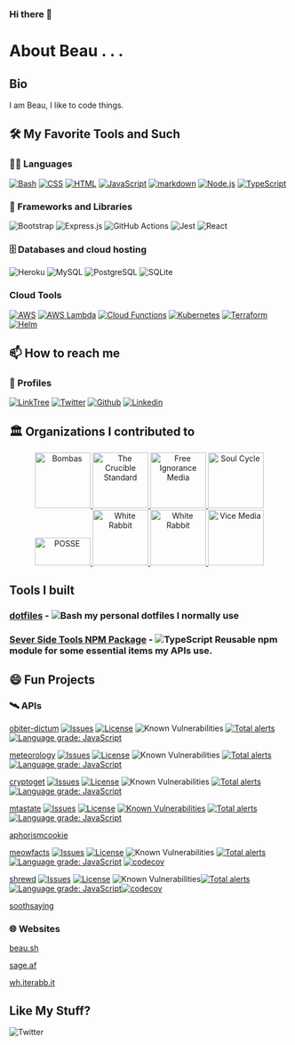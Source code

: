 ### Hi there 👋


# About Beau . . .

## Bio 

I am Beau, I like to code things. 

## 🛠️ My Favorite Tools and Such

### 👨‍💻 Languages

 [![Bash](https://img.shields.io/badge/Bash-121011.svg?logo=gnu-bash&logoColor=white)](https://github.com/search?q=user%3BeauBouchard+language%3Abash)
 [![CSS](https://img.shields.io/badge/CSS-1572B6.svg?logo=css3&logoColor=white)](https://github.com/search?q=user%3BeauBouchard+language%3Acss)
 [![HTML](https://img.shields.io/badge/HTML-E34F26.svg?logo=html5&logoColor=white)](https://github.com/search?q=user%3BeauBouchard+language%3Ahtml)
 [![JavaScript](https://img.shields.io/badge/JavaScript-F7DF1E.svg?logo=javascript&logoColor=black)](https://github.com/search?q=user%3BeauBouchard+language%3Ajavascript)
 [![markdown](https://img.shields.io/badge/Markdown-000000.svg?logo=markdown&logoColor=white)](https://github.com/search?q=user%3BeauBouchard+language%3Amarkdown)
 [![Node.js](https://img.shields.io/badge/Node.js-43853D.svg?logo=node.js&logoColor=white)](https://github.com/search?q=user%3BeauBouchard+language%3Ajavascript)
 [![TypeScript](https://img.shields.io/badge/TypeScript-007ACC.svg?logo=typescript&logoColor=white)](https://github.com/search?q=user%3BeauBouchard+language%3Amarkdown)


### 🧰 Frameworks and Libraries


 ![Bootstrap](https://img.shields.io/badge/Bootstrap-7952B3.svg?logo=bootstrap&logoColor=white)
 ![Express.js](https://img.shields.io/badge/Express.js-404d59.svg?logo=express&logoColor=white)
 ![GitHub Actions](https://img.shields.io/badge/GitHub%20Actions-2671E5.svg?logo=github%20actions&logoColor=white)
 ![Jest](https://img.shields.io/badge/Jest-C21325.svg?logo=jest&logoColor=white)
 ![React](https://img.shields.io/badge/React-20232a.svg?logo=react&logoColor=%2361DAFB)


### 🗄️ Databases and cloud hosting


 ![Heroku](https://img.shields.io/badge/Heroku-430098.svg?logo=heroku&logoColor=white)
 ![MySQL](https://img.shields.io/badge/MySQL-00f.svg?logo=mysql&logoColor=white)
 ![PostgreSQL](https://img.shields.io/badge/PostgreSQL-316192.svg?logo=postgresql&logoColor=white)
 ![SQLite](https://img.shields.io/badge/SQLite-07405e.svg?logo=sqlite&logoColor=white)

### Cloud Tools

 [![AWS](https://img.shields.io/badge/AWS%20Hosting-FFFFFF.svg?logo=amazonaws&logoColor=orange)](https://aws.amazon.com/)
 [![AWS Lambda](https://img.shields.io/badge/AWS%20Lambdas-FFFFFF.svg?logo=awslambda&logoColor=orange)](https://aws.amazon.com/)
 [![Cloud Functions](https://img.shields.io/badge/Cloud%20Functions-FFFFFF.svg?logo=googlecloud&logoColor=blue)](https://cloud.google.com/functions)
 [![Kubernetes](https://img.shields.io/badge/Kubernetes-FFFFFF.svg?logo=kubernetes&logoColor=blue)](https://kubernetes.io/)
 [![Terraform](https://img.shields.io/badge/Terraform-FFFFFF.svg?logo=terraform&logoColor=purple)](https://www.terraform.io/)
 [![Helm](https://img.shields.io/badge/Helm-FFFFFF.svg?logo=helm&logoColor=blue)](https://helm.sh/)
 

## 📫 How to reach me 

### 💅 Profiles

 [![LinkTree](https://img.shields.io/badge/LinkTree-FFFFFF.svg?logo=linktree&logoColor=blue)](https://linktr.ee/beaubouchard)
 [![Twitter](https://img.shields.io/badge/Twitter-FFFFFF.svg?logo=twitter&logoColor=blue)](https://twitter.com/beaubouchard)
 [![Github](https://img.shields.io/badge/Github-FFFFFF.svg?logo=github&logoColor=blue)](https://github.com/BeauBouchard/)
 [![Linkedin](https://img.shields.io/badge/Linkedin-FFFFFF.svg?logo=linkedin&logoColor=blue)](https://www.linkedin.com/in/beaubouchard/)

## 🏛️ Organizations I contributed to

<p align="center">
 <a href="https://github.com/Bombas">
   <img width="100" height="100" alt="Bombas" src="https://good360.org/wp-content/uploads/2019/07/bombas.png">
 </a>
 <a href="https://github.com/Crucible-Standard">
   <img width="100" height="100" alt="The Crucible Standard" src="https://avatars.githubusercontent.com/u/84492635?s=400&u=371bc7d77cb45b0c8e067efc0aa352e390439cb0&v=4">
 </a>
 <a href="https://github.com/free-ignorance">
   <img width="100" height="100" alt="Free Ignorance Media" src="https://avatars.githubusercontent.com/u/50443974?s=400&u=963c2bc728a294bf13717a5d3d8b2c9ce0a5daf7&v=4">
 </a>
 <a href="http://soul-cycle.com/">
   <img width="100" height="100" alt="Soul Cycle" src="https://healthywithnedi.com/wp-content/uploads/2019/01/soulcycle-logo.jpg">
 </a>
 <a href="https://opensource.com/education/12/9/posse-2012-report">
   <img width="100" height="50" alt="POSSE" src="https://opensource.com/sites/default/files/lead-images/EDU_POSSE.png">
 </a>
 <a href="https://github.com/Lazy-Newb-Pack">
   <img width="100" height="100" alt="White Rabbit" src="https://avatars.githubusercontent.com/u/8883924?s=400&u=9985f7d7d097c4c4131daa928fa27ff14831544e&v=4">
 </a>
 <a href="https://wh.iterabb.it/">
   <img width="100" height="100" alt="White Rabbit" src="https://avatars.githubusercontent.com/u/8884106?s=400&u=f1fa7fc97a5eada597274c69454653406fbf8e59&v=4">
 </a>
 <a href="https://vice.com/">
   <img width="100" height="100" alt="Vice Media" src="https://d1yjjnpx0p53s8.cloudfront.net/styles/logo-thumbnail/s3/0019/7334/brand.gif?itok=8qqkxBRq">
 </a>
</p>

## Tools I built

### [dotfiles](https://github.com/BeauBouchard/dotfiles) - ![Bash](https://img.shields.io/badge/Bash-121011.svg?logo=gnu-bash&logoColor=white) my personal dotfiles I normally use

### [Sever Side Tools NPM Package](https://github.com/wh-iterabb-it/sst-ts) - ![TypeScript](https://img.shields.io/badge/TypeScript-007ACC.svg?logo=typescript&logoColor=white) Reusable npm module for some essential items my APIs use.


## 😄 Fun Projects 

### 🛰️ APIs

[obiter-dictum](https://github.com/Crucible-Standard/obiter-dictum)
[![Issues](https://img.shields.io/github/issues/Crucible-Standard/obiter-dictum.svg)](https://github.com/Crucible-Standard/obiter-dictum/issues)
[![License](https://img.shields.io/badge/license-MIT-blue.svg)](https://github.com/Crucible-Standard/obiter-dictum/blob/main/LICENSE)
![Known Vulnerabilities](https://snyk.io/test/github/Crucible-Standard/obiter-dictum/badge.svg)
[![Total alerts](https://img.shields.io/lgtm/alerts/g/Crucible-Standard/obiter-dictum.svg?logo=lgtm&logoWidth=18)](https://lgtm.com/projects/g/Crucible-Standard/obiter-dictum/alerts/) 
[![Language grade: JavaScript](https://img.shields.io/lgtm/grade/javascript/g/Crucible-Standard/obiter-dictum.svg?logo=lgtm&logoWidth=18)](https://lgtm.com/projects/g/Crucible-Standard/obiter-dictum/context:javascript)

[meteorology](https://github.com/Crucible-Standard/meteorology)
[![Issues](https://img.shields.io/github/issues/Crucible-Standard/meteorology.svg)](https://github.com/Crucible-Standard/meteorology/issues)
[![License](https://img.shields.io/badge/license-GPL-blue.svg)](https://github.com/Crucible-Standard/meteorology/blob/main/LICENSE)
![Known Vulnerabilities](https://snyk.io/test/github/Crucible-Standard/meteorology/badge.svg)
[![Total alerts](https://img.shields.io/lgtm/alerts/g/Crucible-Standard/meteorology.svg?logo=lgtm&logoWidth=18)](https://lgtm.com/projects/g/Crucible-Standard/meteorology/alerts/)
[![Language grade: JavaScript](https://img.shields.io/lgtm/grade/javascript/g/Crucible-Standard/meteorology.svg?logo=lgtm&logoWidth=18)](https://lgtm.com/projects/g/Crucible-Standard/meteorology/context:javascript)

[cryptoget](https://github.com/Crucible-Standard/cryptoget)
[![Issues](https://img.shields.io/github/issues/Crucible-Standard/cryptoget.svg)](https://github.com/Crucible-Standard/cryptoget/issues)
[![License](https://img.shields.io/badge/license-GPL-blue.svg)](https://github.com/Crucible-Standard/cryptoget/blob/main/LICENSE)
![Known Vulnerabilities](https://snyk.io/test/github/Crucible-Standard/cryptoget/badge.svg)
[![Total alerts](https://img.shields.io/lgtm/alerts/g/Crucible-Standard/cryptoget.svg?logo=lgtm&logoWidth=18)](https://lgtm.com/projects/g/Crucible-Standard/cryptoget/alerts/)
[![Language grade: JavaScript](https://img.shields.io/lgtm/grade/javascript/g/Crucible-Standard/cryptoget.svg?logo=lgtm&logoWidth=18)](https://lgtm.com/projects/g/Crucible-Standard/cryptoget/context:javascript)

[mtastate](https://github.com/Crucible-Standard/mtastate)
[![Issues](https://img.shields.io/github/issues/Crucible-Standard/mtastate.svg)](https://github.com/Crucible-Standard/mtastate/issues)
[![License](https://img.shields.io/badge/license-GPL-blue.svg)](https://github.com/Crucible-Standard/mtastate/blob/main/LICENSE)
[![Known Vulnerabilities](https://snyk.io/test/github/Crucible-Standard/mtastate/badge.svg)](#)
[![Total alerts](https://img.shields.io/lgtm/alerts/g/Crucible-Standard/mtastate.svg?logo=lgtm&logoWidth=18)](https://lgtm.com/projects/g/Crucible-Standard/mtastate/alerts/) 
[![Language grade: JavaScript](https://img.shields.io/lgtm/grade/javascript/g/Crucible-Standard/mtastate.svg?logo=lgtm&logoWidth=18)](https://lgtm.com/projects/g/Crucible-Standard/mtastate/context:javascript)

[aphorismcookie](https://github.com/free-ignorance/aphorismcookie)

[meowfacts](https://github.com/wh-iterabb-it/meowfacts) [![Issues](https://img.shields.io/github/issues/Crucible-Standard/obiter-dictum.svg)](https://github.com/wh-iterabb-it/meowfacts/issues) [![License](https://img.shields.io/badge/license-GPL-blue.svg)](https://github.com/wh-iterabb-it/meowfacts/blob/main/LICENSE) ![Known Vulnerabilities](https://snyk.io/test/github/wh-iterabb-it/meowfacts/badge.svg) 
[![Total alerts](https://img.shields.io/lgtm/alerts/g/wh-iterabb-it/meowfacts.svg?logo=lgtm&logoWidth=18)](https://lgtm.com/projects/g/wh-iterabb-it/meowfacts/alerts/) [![Language grade: JavaScript](https://img.shields.io/lgtm/grade/javascript/g/wh-iterabb-it/meowfacts.svg?logo=lgtm&logoWidth=18)](https://lgtm.com/projects/g/wh-iterabb-it/meowfacts/context:javascript) [![codecov](https://codecov.io/gh/wh-iterabb-it/meowfacts/branch/master/graph/badge.svg)](https://codecov.io/gh/wh-iterabb-it/meowfacts)

[shrewd](https://github.com/free-ignorance/shrewd) [![Issues](https://img.shields.io/github/issues/free-ignorance/shrewd.svg)](https://github.comfree-ignorance/shrewd/issues) [![License](https://img.shields.io/badge/license-GPL-blue.svg)](https://github.com/free-ignorance/shrewd/blob/main/LICENSE) ![Known Vulnerabilities](https://snyk.io/test/github/free-ignorance/shrewd/badge.svg)[![Total alerts](https://img.shields.io/lgtm/alerts/g/free-ignorance/shrewd.svg?logo=lgtm&logoWidth=18)](https://lgtm.com/projects/g/free-ignorance/shrewd/alerts/)[![Language grade: JavaScript](https://img.shields.io/lgtm/grade/javascript/g/free-ignorance/shrewd.svg?logo=lgtm&logoWidth=18)](https://lgtm.com/projects/g/free-ignorance/shrewd/context:javascript)[![codecov](https://codecov.io/gh/free-ignorance/shrewd/branch/main/graph/badge.svg)](https://codecov.io/gh/free-ignorance/shrewd)

[soothsaying](https://github.com/free-ignorance/soothsaying)



### 🌐 Websites

[beau.sh](https://beau.sh)

[sage.af](https://sage.af)

[wh.iterabb.it](https://wh.iterabb.it)


## Like My Stuff?

 ![[Twitter](https://twitter.com/beaubouchard?ref_src=twsrc%5Etfw)](https://img.shields.io/twitter/follow/beaubouchard?label=Follow&style=social) 
